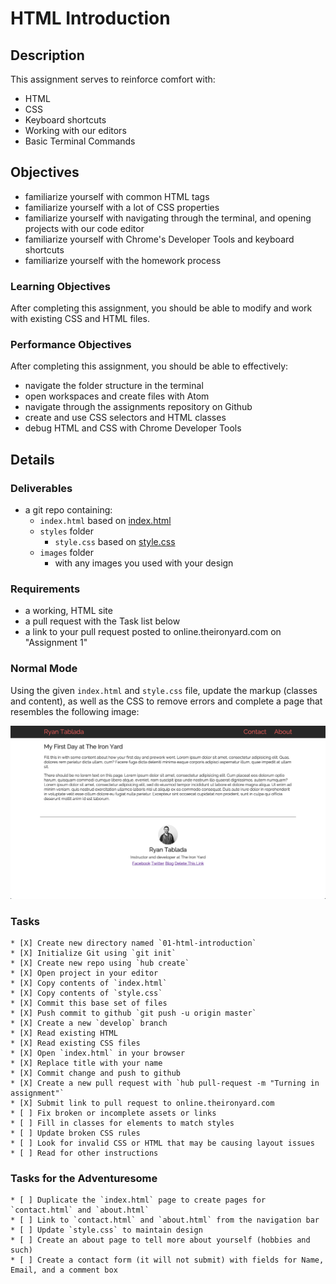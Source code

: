# HTML Introduction

## Description

This assignment serves to reinforce comfort with:

* HTML
* CSS
* Keyboard shortcuts
* Working with our editors
* Basic Terminal Commands

## Objectives

- familiarize yourself with common HTML tags
- familiarize yourself with a lot of CSS properties
- familiarize yourself with navigating through the terminal, and opening projects with our code editor
- familiarize yourself with Chrome's Developer Tools and keyboard shortcuts
- familiarize yourself with the homework process

### Learning Objectives

After completing this assignment, you should be able to modify and work with existing CSS and HTML files.

### Performance Objectives

After completing this assignment, you should be able to effectively:

- navigate the folder structure in the terminal
- open workspaces and create files with Atom
- navigate through the assignments repository on Github
- create and use CSS selectors and HTML classes
- debug HTML and CSS with Chrome Developer Tools

## Details

### Deliverables

- a git repo containing:
    - `index.html` based on [index.html](./project/index.html)
    - `styles` folder
        - `style.css` based on [style.css](./project/style.css)
    - `images` folder
        - with any images you used with your design

### Requirements

- a working, HTML site
- a pull request with the Task list below
- a link to your pull request posted to online.theironyard.com on "Assignment 1"

### Normal Mode

Using the given `index.html` and `style.css` file, update the markup (classes and content), as well as the CSS to remove errors and complete a page that resembles the following image:

![Screenshot](screenshot.png)

### Tasks

```
* [X] Create new directory named `01-html-introduction`
* [X] Initialize Git using `git init`
* [X] Create new repo using `hub create`
* [X] Open project in your editor
* [X] Copy contents of `index.html`
* [X] Copy contents of `style.css`
* [X] Commit this base set of files
* [X] Push commit to github `git push -u origin master`
* [X] Create a new `develop` branch
* [X] Read existing HTML
* [X] Read existing CSS files
* [X] Open `index.html` in your browser
* [X] Replace title with your name
* [X] Commit change and push to github
* [X] Create a new pull request with `hub pull-request -m "Turning in assignment"`
* [X] Submit link to pull request to online.theironyard.com
* [ ] Fix broken or incomplete assets or links
* [ ] Fill in classes for elements to match styles
* [ ] Update broken CSS rules
* [ ] Look for invalid CSS or HTML that may be causing layout issues
* [ ] Read for other instructions
```

### Tasks for the Adventuresome

```
* [ ] Duplicate the `index.html` page to create pages for `contact.html` and `about.html`
* [ ] Link to `contact.html` and `about.html` from the navigation bar
* [ ] Update `style.css` to maintain design
* [ ] Create an about page to tell more about yourself (hobbies and such)
* [ ] Create a contact form (it will not submit) with fields for Name, Email, and a comment box
```
